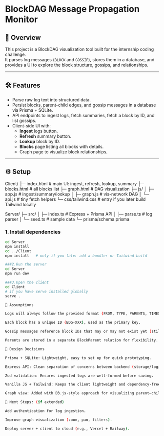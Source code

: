 # BlockDAG Message Propagation Monitor

## 📌 Overview
This project is a BlockDAG visualization tool built for the internship coding challenge.  
It parses log messages (`BLOCK` and `GOSSIP`), stores them in a database, and provides a UI to explore the block structure, gossips, and relationships.

---

## 🛠️ Features
- Parse raw log text into structured data.
- Persist blocks, parent–child edges, and gossip messages in a database via Prisma + SQLite.
- API endpoints to ingest logs, fetch summaries, fetch a block by ID, and list gossips.
- Client-side UI with:
  - **Ingest** logs button.
  - **Refresh** summary button.
  - **Lookup** block by ID.
  - **Blocks** page listing all blocks with details.
  - Graph page to visualize block relationships.
---

## ⚙️ Setup
Client/
 ├─ index.html        # main UI: ingest, refresh, lookup, summary
 ├─ blocks.html       # all blocks list
 ├─ graph.html        # DAG visualization
 ├─ js/
 │   ├─ app.js        # ingest/summary/lookup
 │   ├─ graph.js      # vis-network DAG
 │   └─ api.js        # tiny fetch helpers
 └─ css/tailwind.css  # entry if you later build Tailwind locally

Server/
 ├─ src/
 │   ├─ index.ts      # Express + Prisma API
 │   ├─ parse.ts      # log parser
 │   └─ seed.ts       # sample data
 └─ prisma/schema.prisma

### 1. Install dependencies
```bash
cd Server
npm install
cd ../Client
npm install   # only if you later add a bundler or Tailwind build

###2.Run the server
cd Server
npm run dev

###3.Open the client
cd Client
# if you have serve installed globally
serve .

🤝 Assumptions

Logs will always follow the provided format (FROM, TYPE, PARENTS, TIMESTAMP, PAYLOAD).

Each block has a unique ID (BDG-XXX), used as the primary key.

Gossip messages reference block IDs that may or may not exist yet (still stored).

Parents are stored in a separate BlockParent relation for flexibility.

🧩 Design Decisions

Prisma + SQLite: Lightweight, easy to set up for quick prototyping.

Express API: Clean separation of concerns between backend (storage/logic) and frontend (UI).

Zod validation: Ensures ingested logs are well-formed before saving.

Vanilla JS + Tailwind: Keeps the client lightweight and dependency-free.

Graph view: Added with D3.js-style approach for visualizing parent–child relationships.

🚀 Next Steps: (if extended)

Add authentication for log ingestion.

Improve graph visualization (zoom, pan, filters).

Deploy server + client to cloud (e.g., Vercel + Railway).